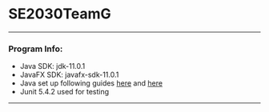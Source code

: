 <!--
    @author Grant Fass
-->
<h1>SE2030TeamG</h1>
<hr>
<h3>Program Info:</h3>
<ul>
    <li>Java SDK: jdk-11.0.1</li>
    <li>JavaFX SDK: javafx-sdk-11.0.1</li>
    <li>Java set up following guides <a href="https://taylorial.com/cs1021/Install.htm">here</a> and <a href="https://stackoverflow.com/questions/52682195/how-to-get-javafx-and-java-11-working-in-intellij-idea">here</a></li>
    <li>Junit 5.4.2 used for testing</li>
</ul>
<hr>